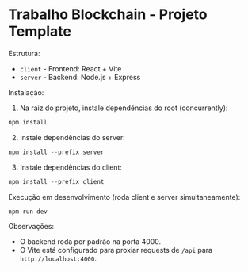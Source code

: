 # Trabalho Blockchain - Projeto Template

Estrutura:

- `client` - Frontend: React + Vite
- `server` - Backend: Node.js + Express

Instalação:

1. Na raiz do projeto, instale dependências do root (concurrently):

```powershell
npm install
```

2. Instale dependências do server:

```powershell
npm install --prefix server
```

3. Instale dependências do client:

```powershell
npm install --prefix client
```

Execução em desenvolvimento (roda client e server simultaneamente):

```powershell
npm run dev
```

Observações:

- O backend roda por padrão na porta 4000.
- O Vite está configurado para proxiar requests de `/api` para `http://localhost:4000`.

